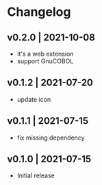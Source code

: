 # Changelog

## v0.2.0 | 2021-10-08
- it's a web extension
- support GnuCOBOL

## v0.1.2 | 2021-07-20
- update icon

## v0.1.1 | 2021-07-15
- fix missing dependency

## v0.1.0 | 2021-07-15
- Initial release
